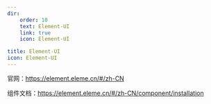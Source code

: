 ```yaml
---
dir:
    order: 10
    text: Element-UI
    link: true
    icon: Element-UI

title: Element-UI
icon: Element-UI
---
```


官网：<https://element.eleme.cn/#/zh-CN>

组件文档：<https://element.eleme.cn/#/zh-CN/component/installation>


